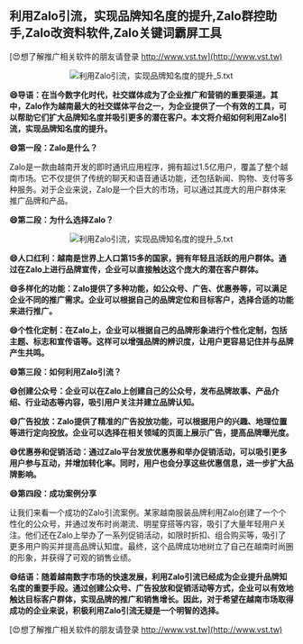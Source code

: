 ## **利用Zalo引流，实现品牌知名度的提升,Zalo群控助手,Zalo改资料软件,Zalo关键词霸屏工具**

[😍想了解推广相关软件的朋友请登录 http://www.vst.tw](http://www.vst.tw)

 <center><img src="https://vst.tw/MP4/tuiguang/png/3.png" alt="利用Zalo引流，实现品牌知名度的提升_5.txt"></center>

**😄导语：在当今数字化时代，社交媒体成为了企业推广和营销的重要渠道。其中，Zalo作为越南最大的社交媒体平台之一，为企业提供了一个有效的工具，可以帮助它们扩大品牌知名度并吸引更多的潜在客户。本文将介绍如何利用Zalo引流，实现品牌知名度的提升。**

**😄第一段：Zalo是什么？**

Zalo是一款由越南开发的即时通讯应用程序，拥有超过1.5亿用户，覆盖了整个越南市场。它不仅提供了传统的聊天和语音通话功能，还包括新闻、购物、支付等多种服务。对于企业来说，Zalo是一个巨大的市场，可以通过其庞大的用户群体来推广品牌和产品。

**😄第二段：为什么选择Zalo？**

 <center><img src="https://vst.tw/MP4/tuiguang/png/5.png" alt="利用Zalo引流，实现品牌知名度的提升_5.txt"></center>

**😄人口红利：越南是世界上人口第15多的国家，拥有年轻且活跃的用户群体。通过在Zalo上进行品牌宣传，企业可以直接触达这个庞大的潜在客户群体。**

**😄多样化的功能：Zalo提供了多种功能，如公众号、广告、优惠券等，可以满足企业不同的推广需求。企业可以根据自己的品牌定位和目标客户，选择合适的功能来进行推广。**

**😄个性化定制：在Zalo上，企业可以根据自己的品牌形象进行个性化定制，包括主题、标志和宣传语等。这样可以增强品牌的辨识度，让用户更容易记住并与品牌产生共鸣。**

**😄第三段：如何利用Zalo引流？**

**😄创建公众号：企业可以在Zalo上创建自己的公众号，发布品牌故事、产品介绍、行业动态等内容，吸引用户关注并建立品牌认知。**

**😄广告投放：Zalo提供了精准的广告投放功能，可以根据用户的兴趣、地理位置等进行定向投放。企业可以选择在相关领域的页面上展示广告，提高品牌曝光度。**

**😄优惠券和促销活动：通过Zalo平台发放优惠券和举办促销活动，可以吸引更多用户参与互动，并增加转化率。同时，用户也会分享这些优惠信息，进一步扩大品牌影响。**

**😄第四段：成功案例分享**

让我们来看一个成功的Zalo引流案例。某家越南服装品牌利用Zalo创建了一个个性化的公众号，并通过发布时尚潮流、明星穿搭等内容，吸引了大量年轻用户关注。他们还在Zalo上举办了一系列促销活动，如限时折扣、组合购买等，吸引了更多用户购买并提高品牌认知度。最终，这个品牌成功地树立了自己在越南时尚圈的形象，并获得了可观的销售业绩。

**😄结语：随着越南数字市场的快速发展，利用Zalo引流已经成为企业提升品牌知名度的重要手段。通过创建公众号、广告投放和促销活动等方式，企业可以有效地触达目标客户群体，实现品牌的推广和销售增长。因此，对于希望在越南市场取得成功的企业来说，积极利用Zalo引流无疑是一个明智的选择。**

[😍想了解推广相关软件的朋友请登录 http://www.vst.tw](http://www.vst.tw)



